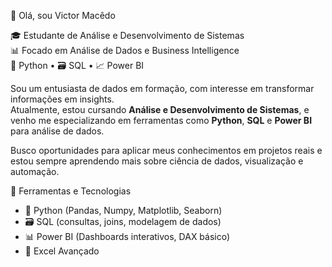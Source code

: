 👋 Olá, sou Victor Macêdo

🎓 Estudante de Análise e Desenvolvimento de Sistemas  
📊 Focado em Análise de Dados e Business Intelligence  
🐍 Python • 🗃️ SQL • 📈 Power BI  

Sou um entusiasta de dados em formação, com interesse em transformar informações em insights.  
Atualmente, estou cursando **Análise e Desenvolvimento de Sistemas**, e venho me especializando em ferramentas como **Python**, **SQL** e **Power BI** para análise de dados.

Busco oportunidades para aplicar meus conhecimentos em projetos reais e estou sempre aprendendo mais sobre ciência de dados, visualização e automação.

🧰 Ferramentas e Tecnologias

- 🐍 Python (Pandas, Numpy, Matplotlib, Seaborn)
- 🗃️ SQL (consultas, joins, modelagem de dados)
- 📊 Power BI (Dashboards interativos, DAX básico)
- 📄 Excel Avançado

